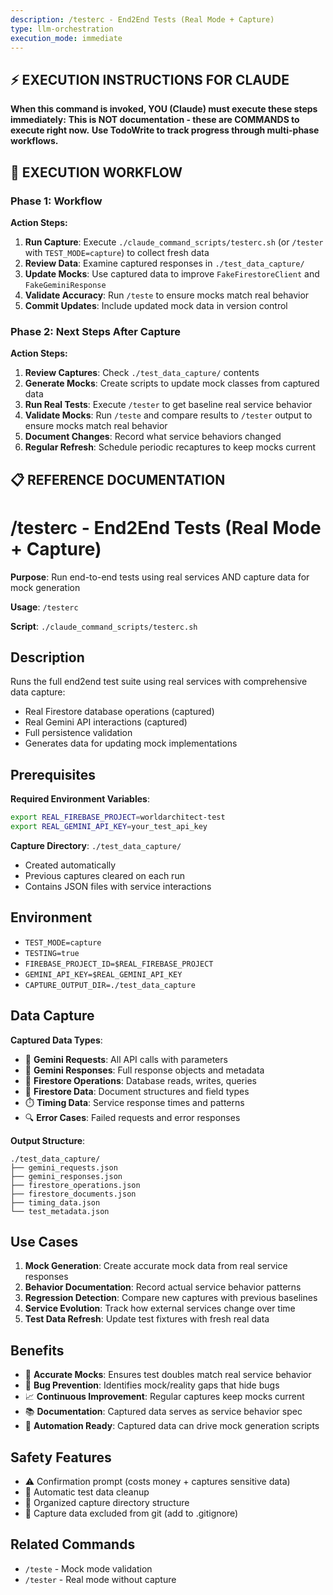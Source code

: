 ```yaml
---
description: /testerc - End2End Tests (Real Mode + Capture)
type: llm-orchestration
execution_mode: immediate
---
```

## ⚡ EXECUTION INSTRUCTIONS FOR CLAUDE
**When this command is invoked, YOU (Claude) must execute these steps immediately:**
**This is NOT documentation - these are COMMANDS to execute right now.**
**Use TodoWrite to track progress through multi-phase workflows.**

## 🚨 EXECUTION WORKFLOW

### Phase 1: Workflow

**Action Steps:**
1. **Run Capture**: Execute `./claude_command_scripts/testerc.sh` (or `/tester` with `TEST_MODE=capture`) to collect fresh data
2. **Review Data**: Examine captured responses in `./test_data_capture/`
3. **Update Mocks**: Use captured data to improve `FakeFirestoreClient` and `FakeGeminiResponse`
4. **Validate Accuracy**: Run `/teste` to ensure mocks match real behavior
5. **Commit Updates**: Include updated mock data in version control

### Phase 2: Next Steps After Capture

**Action Steps:**
1. **Review Captures**: Check `./test_data_capture/` contents
2. **Generate Mocks**: Create scripts to update mock classes from captured data
3. **Run Real Tests**: Execute `/tester` to get baseline real service behavior
4. **Validate Mocks**: Run `/teste` and compare results to `/tester` output to ensure mocks match real behavior
5. **Document Changes**: Record what service behaviors changed
6. **Regular Refresh**: Schedule periodic recaptures to keep mocks current

## 📋 REFERENCE DOCUMENTATION

# /testerc - End2End Tests (Real Mode + Capture)

**Purpose**: Run end-to-end tests using real services AND capture data for mock generation

**Usage**: `/testerc`

**Script**: `./claude_command_scripts/testerc.sh`

## Description

Runs the full end2end test suite using real services with comprehensive data capture:
- Real Firestore database operations (captured)
- Real Gemini API interactions (captured)
- Full persistence validation
- Generates data for updating mock implementations

## Prerequisites

**Required Environment Variables**:
```bash
export REAL_FIREBASE_PROJECT=worldarchitect-test
export REAL_GEMINI_API_KEY=your_test_api_key
```

**Capture Directory**: `./test_data_capture/`
- Created automatically
- Previous captures cleared on each run
- Contains JSON files with service interactions

## Environment

- `TEST_MODE=capture`
- `TESTING=true`
- `FIREBASE_PROJECT_ID=$REAL_FIREBASE_PROJECT`
- `GEMINI_API_KEY=$REAL_GEMINI_API_KEY`
- `CAPTURE_OUTPUT_DIR=./test_data_capture`

## Data Capture

**Captured Data Types**:
- 📡 **Gemini Requests**: All API calls with parameters
- 📡 **Gemini Responses**: Full response objects and metadata
- 📡 **Firestore Operations**: Database reads, writes, queries
- 📡 **Firestore Data**: Document structures and field types
- ⏱️ **Timing Data**: Service response times and patterns
- 🔍 **Error Cases**: Failed requests and error responses

**Output Structure**:
```
./test_data_capture/
├── gemini_requests.json
├── gemini_responses.json
├── firestore_operations.json
├── firestore_documents.json
├── timing_data.json
└── test_metadata.json
```

## Use Cases

1. **Mock Generation**: Create accurate mock data from real service responses
2. **Behavior Documentation**: Record actual service behavior patterns
3. **Regression Detection**: Compare new captures with previous baselines
4. **Service Evolution**: Track how external services change over time
5. **Test Data Refresh**: Update test fixtures with fresh real data

## Benefits

- 🎯 **Accurate Mocks**: Ensures test doubles match real service behavior
- 🐛 **Bug Prevention**: Identifies mock/reality gaps that hide bugs
- 📈 **Continuous Improvement**: Regular captures keep mocks current
- 📚 **Documentation**: Captured data serves as service behavior spec
- 🔄 **Automation Ready**: Captured data can drive mock generation scripts

## Safety Features

- ⚠️ Confirmation prompt (costs money + captures sensitive data)
- 🧹 Automatic test data cleanup
- 📁 Organized capture directory structure
- 🔐 Capture data excluded from git (add to .gitignore)

## Related Commands

- `/teste` - Mock mode validation
- `/tester` - Real mode without capture
